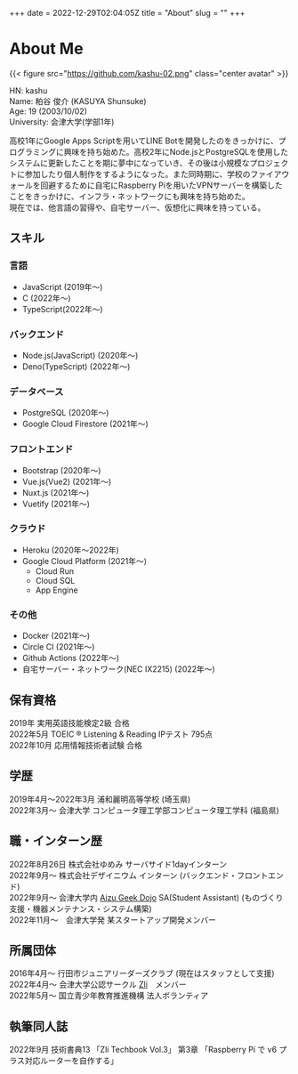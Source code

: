 +++ 
date = 2022-12-29T02:04:05Z
title = "About"
slug = "" 
+++
# About Me

{{< figure src="https://github.com/kashu-02.png" class="center avatar" >}}

HN: kashu  
Name: 粕谷 俊介 (KASUYA Shunsuke)  
Age: 19 (2003/10/02)  
University: 会津大学(学部1年)

高校1年にGoogle Apps Scriptを用いてLINE Botを開発したのをきっかけに、プログラミングに興味を持ち始めた。高校2年にNode.jsとPostgreSQLを使用したシステムに更新したことを期に夢中になっていき、その後は小規模なプロジェクトに参加したり個人制作をするようになった。また同時期に、学校のファイアウォールを回避するために自宅にRaspberry Piを用いたVPNサーバーを構築したことをきっかけに、インフラ・ネットワークにも興味を持ち始めた。  
現在では、他言語の習得や、自宅サーバー、仮想化に興味を持っている。

## スキル
### 言語
- JavaScript (2019年〜)
- C (2022年〜)
- TypeScript(2022年〜)
### バックエンド
- Node.js(JavaScript) (2020年〜)
- Deno(TypeScript) (2022年〜)
### データベース
- PostgreSQL (2020年〜)
- Google Cloud Firestore (2021年〜)
### フロントエンド
- Bootstrap (2020年〜)
- Vue.js(Vue2) (2021年〜)
- Nuxt.js (2021年〜)
- Vuetify (2021年〜)
### クラウド
- Heroku (2020年〜2022年)
- Google Cloud Platform (2021年〜)
    - Cloud Run
    - Cloud SQL
    - App Engine

### その他
- Docker (2021年〜)
- Circle CI (2021年〜)
- Github Actions (2022年〜)
- 自宅サーバー・ネットワーク(NEC IX2215) (2022年〜)

## 保有資格
2019年 実用英語技能検定2級 合格  
2022年5月 TOEIC ® Listening & Reading IPテスト 795点  
2022年10月 応用情報技術者試験 合格
## 学歴
2019年4月〜2022年3月 浦和麗明高等学校 (埼玉県)  
2022年3月〜 会津大学 コンピュータ理工学部コンピュータ理工学科 (福島県)

## 職・インターン歴
2022年8月26日 株式会社ゆめみ サーバサイド1dayインターン  
2022年9月〜 株式会社デザイニウム インターン (バックエンド・フロントエンド)  
2022年9月〜 会津大学内 [Aizu Geek Dojo](https://aizugeekdojo.github.io/about) SA(Student Assistant) (ものづくり支援・機器メンテナンス・システム構築)  
2022年11月〜　会津大学発 某スタートアップ開発メンバー

## 所属団体
2016年4月〜 行田市ジュニアリーダーズクラブ (現在はスタッフとして支援)  
2022年4月〜 会津大学公認サークル [Zli](https://zli.works/)　メンバー  
2022年5月〜 国立青少年教育推進機構 法人ボランティア

## 執筆同人誌
2022年9月 技術書典13 「Zli Techbook Vol.3」 第3章 「Raspberry Pi で v6 プラス対応ルーターを自作する」